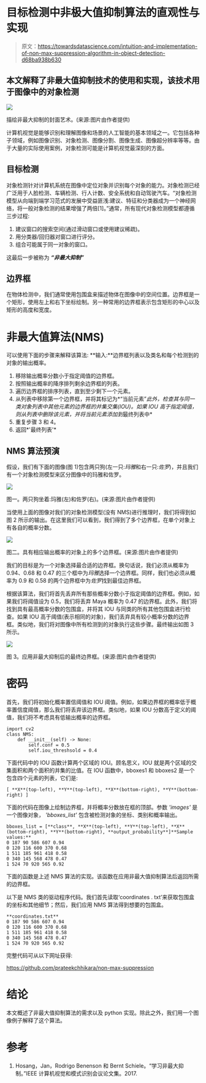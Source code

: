 # 目标检测中非极大值抑制算法的直观性与实现

> 原文：<https://towardsdatascience.com/intuition-and-implementation-of-non-max-suppression-algorithm-in-object-detection-d68ba938b630>

## 本文解释了非最大值抑制技术的使用和实现，该技术用于图像中的对象检测

![](img/f16447e3b986101cf46d542a156c7f77.png)

描绘非最大抑制的封面艺术。(来源:图片由作者提供)

计算机视觉是能够识别和理解图像和场景的人工智能的基本领域之一。它包括各种子领域，例如图像识别、对象检测、图像分割、图像生成、图像超分辨率等等。由于大量的实际使用案例，对象检测可能是计算机视觉最深刻的方面。

## 目标检测

对象检测针对计算机系统在图像中定位对象并识别每个对象的能力。对象检测已经广泛用于人脸检测、车辆检测、行人计数、安全系统和自动驾驶汽车。“对象检测模型从向端到端学习范式的发展中受益匪浅:建议、特征和分类器成为一个神经网络，将一般对象检测的结果增强了两倍[1]。”通常，所有现代对象检测模型都遵循三步过程:

1.  建议窗口的搜索空间(通过滑动窗口或使用建议稀疏)。
2.  用分类器/回归器对窗口进行评分。
3.  组合可能属于同一对象的窗口。

这最后一步被称为 ***“非最大抑制”***

## 边界框

在物体检测中，我们通常使用包围盒来描述物体在图像中的空间位置。边界框是一个矩形，使用左上和右下坐标绘制。另一种常用的边界框表示包含矩形的中心以及矩形的高度和宽度。

# 非最大值算法(NMS)

可以使用下面的步骤来解释该算法:
**输入:**边界框列表以及类名和每个检测到的对象的输出概率。

1.  移除输出概率分数小于指定阈值的边界框。
2.  按照输出概率的降序排列剩余边界框的列表。
3.  遍历边界框的排序列表，直到至少剩下一个元素。
4.  从列表中移除第一个边界框，并将其标记为*“当前元素”*此外，检查其与同一类对象列表中其他元素的边界框的并集交集(IOU)。如果 IOU 高于指定阈值，则从列表中删除该元素，并将当前元素添加到*最终列表中*
5.  重复步骤 3 和 4。
6.  返回*'最终列表'*

## NMS 算法预演

假设，我们有下面的图像(图 1)包含两只狗(左一只:*玛雅*和右一只:*佐罗*)，并且我们有一个对象检测模型来区分图像中的玛雅和佐罗。

![](img/2e5fc67b10d5183b264aa0271e12932e.png)

图一。两只狗坐着:玛雅(左)和佐罗(右)。(来源:图片由作者提供)

当使用上面的图像对我们的对象检测模型(没有 NMS)进行推理时，我们将得到如图 2 所示的输出。在这里我们可以看到，我们得到了多个边界框，在单个对象上有各自的概率分数。

![](img/169b1af06a203ecd2b46c4bc3ea79b36.png)

图二。具有相应输出概率的对象上的多个边界框。(来源:图片由作者提供)

我们的目标是为一个对象选择最合适的边界框。换句话说，我们必须从概率为 0.94、0.68 和 0.47 的三个框中为*玛雅*选择一个边界框。同样，我们也必须从概率为 0.9 和 0.58 的两个边界框中为*佐罗*找到最佳边界框。

根据该算法，我们将首先丢弃所有那些概率分数小于指定阈值的边界框。例如，如果我们将阈值设为 0.5，我们将丢弃 Maya 概率为 0.47 的边界框。此外，我们将找到具有最高概率分数的包围盒，并将其 IOU 与同类的所有其他包围盒进行检查。如果 IOU 高于阈值(表示相同的对象)，我们丢弃具有较小概率分数的边界框。类似地，我们将对图像中所有检测到的对象执行这些步骤。最终输出如图 3 所示。

![](img/dbb4fb66de6673ef53e611a9cb67287d.png)

图 3。应用非最大抑制后的最终边界框。(来源:图片由作者提供)

# 密码

首先，我们将初始化概率置信阈值和 IOU 阈值。例如，如果边界框的概率低于概率置信度阈值，那么我们将丢弃该边界框。类似地，如果 IOU 分数高于定义的阈值，我们将不考虑具有低输出概率的边界框。

```
import cv2
class NMS:
    def __init__(self) -> None:
        self.conf = 0.5
        self.iou_threshsold = 0.4
```

下面代码中的 IOU 函数计算两个区域的 IOU。顾名思义，IOU 就是两个区域的交集面积和两个面积的并集的比值。在 IOU 函数中，bboxes1 和 bboxes2 是一个包含四个元素的列表，它们是:

```
[ **X**(top-left), **Y**(top-left), **X**(bottom-right), **Y**(bottom-right) ]
```

下面的代码在图像上绘制边界框，并将概率分数放在框的顶部。参数 *'images'* 是一个图像对象， *'bboxes_list'* 包含被检测对象的坐标、类别和概率输出。

```
bboxes_list = [**class**, **X**(top-left), **Y**(top-left), **X**(bottom-right), **Y**(bottom-right), **output_probability**]**Sample values:**
0 187 90 586 607 0.94
0 120 116 600 370 0.68
1 511 185 961 418 0.58
0 340 145 568 478 0.47
1 524 70 920 565 0.92
```

下面的函数是上述 NMS 算法的实现。该函数在应用非最大值抑制算法后返回所需的边界框。

以下是 NMS 类的驱动程序代码。我们首先读取‘coordinates . txt’来获取包围盒的坐标和其他细节；然后，我们应用 NMS 算法得到想要的包围盒。

```
**coordinates.txt**
0 187 90 586 607 0.94
0 120 116 600 370 0.68
1 511 185 961 418 0.58
0 340 145 568 478 0.47
1 524 70 920 565 0.92
```

完整代码可从以下网址获得:

<https://github.com/prateekchhikara/non-max-suppression>  

# 结论

本文概述了非最大值抑制算法的需求以及 python 实现。除此之外，我们用一个图像例子解释了这个算法。

# 参考

1.  Hosang，Jan，Rodrigo Benenson 和 Bernt Schiele。“学习非最大抑制。”IEEE 计算机视觉和模式识别会议论文集。2017.